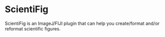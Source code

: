 ScientiFig
=======
ScientiFig is an ImageJ/FIJI plugin that can help you create/format and/or reformat scientific figures.

